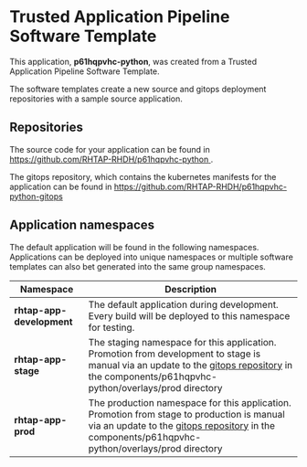 # Trusted Application Pipeline Software Template

This application, **p61hqpvhc-python**, was created from a Trusted Application Pipeline Software Template.

The software templates create a new source and gitops deployment repositories with a sample source application. 

## Repositories

The source code for your application can be found in [https://github.com/RHTAP-RHDH/p61hqpvhc-python ](https://github.com/RHTAP-RHDH/p61hqpvhc-python ).
 
The gitops repository, which contains the kubernetes manifests for the application can be found in 
[https://github.com/RHTAP-RHDH/p61hqpvhc-python-gitops ](https://github.com/RHTAP-RHDH/p61hqpvhc-python-gitops ) 

## Application namespaces 

The default application will be found in the following namespaces. Applications can be deployed into unique namespaces or multiple software templates can also bet generated into the same group namespaces.  

|  Namespace   |  Description   |  
| -------- | -------- |   
| **rhtap-app-development** | The default application during development. Every build will be deployed to this namespace for testing. | 
| **rhtap-app-stage** | The staging namespace for this application. Promotion from development to stage is manual via an update to the [gitops repository](https://github.com/RHTAP-RHDH/p61hqpvhc-python-gitops ) in the components/p61hqpvhc-python/overlays/prod directory |  
| **rhtap-app-prod** | The production namespace for this application. Promotion from stage to production is manual via an update to the [gitops repository](https://github.com/RHTAP-RHDH/p61hqpvhc-python-gitops ) in the components/p61hqpvhc-python/overlays/prod directory | 